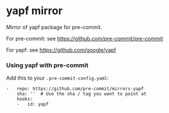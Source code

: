 yapf mirror
=============

Mirror of yapf package for pre-commit.

For pre-commit: see https://github.com/pre-commit/pre-commit

For yapf: see https://github.com/google/yapf


### Using yapf with pre-commit

Add this to your `.pre-commit-config.yaml`:

    -   repo: https://github.com/pre-commit/mirrors-yapf
        sha: ''  # Use the sha / tag you want to point at
        hooks:
        -   id: yapf
